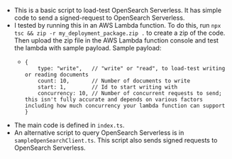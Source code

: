 - This is a basic script to load-test OpenSearch Serverless. It has simple code to send a signed-request to OpenSearch Serverless.
- I tested by running this in an AWS Lambda function. To do this, run `npx tsc && zip -r my_deployment_package.zip .` to create a zip of the code. Then upload the zip file in the AWS Lambda function console and test the lambda with sample payload. Sample payload:
  - ```
    {
    	type: "write",   // "write" or "read", to load-test writing or reading documents
      	count: 10,       // Number of documents to write
      	start: 1,        // Id to start writing with
      	concurrency: 10, // Number of concurrent requests to send; this isn't fully accurate and depends on various factors including how much concurrency your lambda function can support
    }
    ```
- The main code is defined in `index.ts`.
- An alternative script to query OpenSearch Serverless is in `sampleOpenSearchClient.ts`. This script also sends signed requests to OpenSearch Serverless.

